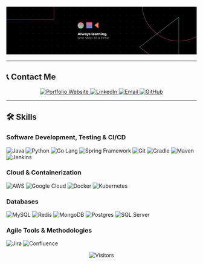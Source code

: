 <p align="center">
  <img src="assets/Banner.png" alt="Hero Image" style="max-width:100%; height:auto;">
</p>

---

## 📞 **Contact Me**

<p align="center">
  <a href="https://rakshitvahi.github.io/portfolio-website/" target="_blank">
    <img src="https://img.shields.io/badge/Portfolio-Visit%20My%20Website-orange?style=for-the-badge&logo=google-chrome" alt="Portfolio Website">
  </a>
  <a href="https://linkedin.com/in/rakshit-vahi" target="_blank">
    <img src="https://img.shields.io/badge/LinkedIn-Connect-blue?style=for-the-badge&logo=linkedin" alt="LinkedIn">
  </a>
  <a href="mailto:vahi.r@northeastern.edu" target="_blank">
    <img src="https://img.shields.io/badge/Email-Say%20Hi!-red?style=for-the-badge&logo=gmail" alt="Email">
  </a>
  <a href="https://github.com/RakshitVahi" target="_blank">
    <img src="https://img.shields.io/badge/GitHub-Visit%20My%20Repos-black?style=for-the-badge&logo=github" alt="GitHub">
  </a>
</p>

---
## 🛠️ **Skills**

### **Software Development, Testing & CI/CD**
<p align="left">
  <img src="https://cdn.jsdelivr.net/gh/devicons/devicon/icons/java/java-original.svg" width="50" alt="Java">
  <img src="https://cdn.jsdelivr.net/gh/devicons/devicon/icons/python/python-original.svg" width="50" alt="Python">
  <img src="https://cdn.jsdelivr.net/gh/devicons/devicon/icons/go/go-original.svg" width="50" alt="Go Lang">
  <img src="https://cdn.jsdelivr.net/gh/devicons/devicon/icons/spring/spring-original.svg" width="50" alt="Spring Framework">
  <img src="https://cdn.jsdelivr.net/gh/devicons/devicon/icons/git/git-original.svg" width="50" alt="Git">
  <img src="https://cdn.jsdelivr.net/gh/devicons/devicon/icons/gradle/gradle-plain.svg" width="50" alt="Gradle">
  <img src="https://cdn.jsdelivr.net/gh/devicons/devicon/icons/maven/maven-original.svg" width="50" alt="Maven">
  <img src="https://cdn.jsdelivr.net/gh/devicons/devicon/icons/jenkins/jenkins-original.svg" width="50" alt="Jenkins">
</p>

### **Cloud & Containerization**
<p align="left">
  <img src="https://cdn.jsdelivr.net/gh/devicons/devicon/icons/amazonwebservices/amazonwebservices-original.svg" width="50" alt="AWS">
  <img src="https://cdn.jsdelivr.net/gh/devicons/devicon/icons/googlecloud/googlecloud-original.svg" width="50" alt="Google Cloud">
  <img src="https://cdn.jsdelivr.net/gh/devicons/devicon/icons/docker/docker-original.svg" width="50" alt="Docker">
  <img src="https://cdn.jsdelivr.net/gh/devicons/devicon/icons/kubernetes/kubernetes-plain.svg" width="50" alt="Kubernetes">
</p>

### **Databases**
<p align="left">
  <img src="https://cdn.jsdelivr.net/gh/devicons/devicon/icons/mysql/mysql-original.svg" width="50" alt="MySQL">
  <img src="https://cdn.jsdelivr.net/gh/devicons/devicon/icons/redis/redis-original.svg" width="50" alt="Redis">
  <img src="https://cdn.jsdelivr.net/gh/devicons/devicon/icons/mongodb/mongodb-original.svg" width="50" alt="MongoDB">
  <img src="https://cdn.jsdelivr.net/gh/devicons/devicon/icons/postgresql/postgresql-original.svg" width="50" alt="Postgres">
  <img src="https://cdn.jsdelivr.net/gh/devicons/devicon/icons/microsoftsqlserver/microsoftsqlserver-plain.svg" width="50" alt="SQL Server">
</p>

### **Agile Tools & Methodologies**
<p align="left">
  <img src="https://cdn.jsdelivr.net/gh/devicons/devicon/icons/jira/jira-original.svg" width="50" alt="Jira">
  <img src="https://cdn.jsdelivr.net/gh/devicons/devicon/icons/confluence/confluence-original.svg" width="50" alt="Confluence">
</p>

<p align="center">
  <img src="https://visitor-badge.laobi.icu/badge?page_id=RakshitVahi" alt="Visitors">
</p>

